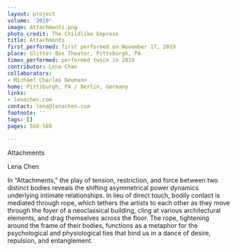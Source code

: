 ```yaml
---
layout: project
volume: '2019'
image: Attachments.png
photo_credit: The Childlike Empress
title: Attachments
first_performed: first performed on November 17, 2019
place: Glitter Box Theater, Pittsburgh, PA
times_performed: performed twice in 2019
contributor: Lena Chen
collaborators:
- Michael Charles Neumann
home: Pittsburgh, PA / Berlin, Germany
links:
- lenachen.com
contact: lena@lenachen.com
footnote: ''
tags: []
pages: 568-569

---
```


Attachments

Lena Chen

In “Attachments,” the play of tension, restriction, and force between two distinct bodies reveals the shifting asymmetrical power dynamics underlying intimate relationships. In lieu of direct touch, bodily contact is mediated through rope, which tethers the artists to each other as they move through the foyer of a neoclassical building, cling at various architectural elements, and drag themselves across the floor. The rope, tightening around the frame of their bodies, functions as a metaphor for the psychological and physiological ties that bind us in a dance of desire, repulsion, and entanglement.
